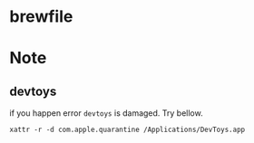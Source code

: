 # brewfile


# Note

## devtoys
if you happen error `devtoys` is damaged. Try bellow.
```
xattr -r -d com.apple.quarantine /Applications/DevToys.app
```

